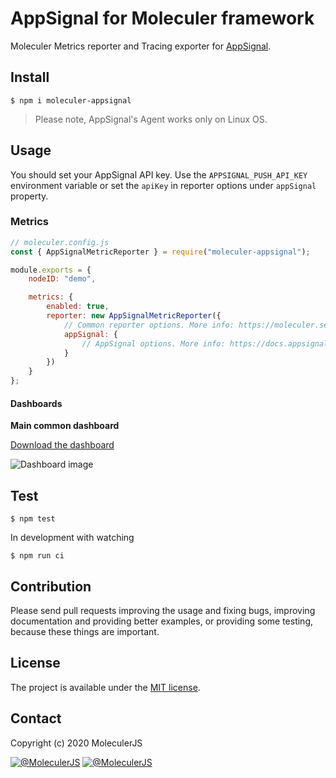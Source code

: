 # AppSignal for Moleculer framework
Moleculer Metrics reporter and Tracing exporter for [AppSignal](https://appsignal.com/).

## Install

```
$ npm i moleculer-appsignal
```

>Please note, AppSignal's Agent works only on Linux OS.

## Usage

You should set your AppSignal API key. Use the `APPSIGNAL_PUSH_API_KEY` environment variable or set the `apiKey` in reporter options under `appSignal` property.

### Metrics
```js
// moleculer.config.js
const { AppSignalMetricReporter } = require("moleculer-appsignal");

module.exports = {
    nodeID: "demo",

    metrics: {
        enabled: true,
        reporter: new AppSignalMetricReporter({
            // Common reporter options. More info: https://moleculer.services/docs/0.14/metrics.html#Metrics-Reporters
            appSignal: {
                // AppSignal options. More info: https://docs.appsignal.com/nodejs/configuration
            }
        })
    }
};
```

#### Dashboards
**Main common dashboard**

[Download the dashboard](dashboards/Moleculer-Main.json)

![Dashboard image](https://user-images.githubusercontent.com/306521/87221154-16853600-c36a-11ea-80e3-04c8b7a0e4fe.png)


## Test
```
$ npm test
```

In development with watching

```
$ npm run ci
```

## Contribution
Please send pull requests improving the usage and fixing bugs, improving documentation and providing better examples, or providing some testing, because these things are important.

## License
The project is available under the [MIT license](https://tldrlegal.com/license/mit-license).

## Contact
Copyright (c) 2020 MoleculerJS

[![@MoleculerJS](https://img.shields.io/badge/github-moleculerjs-green.svg)](https://github.com/moleculerjs) [![@MoleculerJS](https://img.shields.io/badge/twitter-MoleculerJS-blue.svg)](https://twitter.com/MoleculerJS)